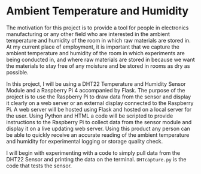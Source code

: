 # Ambient Temperature and Humidity 

The motivation for this project is to provide a tool for 
people in electronics manufacturing or any other field who 
are interested in the ambient temperature and humidity of the 
room in which raw materials are stored in. At my current 
place of employment, it is important that we capture the 
ambient temperature and humidity of the room in which experiments
are being conducted in, and where raw materials are stored in 
because we want the materials to stay free of any moisture and 
be stored in rooms as dry as possible.

In this project, I will be using a DHT22 Temperature and Humidity
Sensor Module and a Raspberry Pi 4 accompanied by Flask. The purpose of the project is to 
use the Raspberry Pi to draw data from the sensor and display it
clearly on a web server or an external display connected to the 
Raspberry Pi. A web server will be hosted using Flask and 
hosted on a local server for the user. Using Python and HTML
a code will be scripted to provide instructions to the Raspberry 
Pi to collect data from the sensor module and display it on 
a live updating web server. Using this product any person
can be able to quickly receive an accurate reading of the 
ambient temperature and humidity for experimental logging 
or storage quality check. 

I will begin with experimenting with a code to simply pull data
from the DHT22 Sensor and printing the data on the terminal.
<code>DHTcapture.py</code> is the code that tests the sensor.
